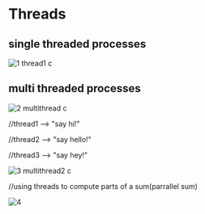 # Threads

## single threaded processes

![1 thread1 c](https://github.com/user-attachments/assets/e5088056-2c80-4c10-87d6-adc869a09d0d)

## multi threaded processes

![2 multithread c](https://github.com/user-attachments/assets/f36ba73b-adac-45f1-8332-6130b3798818)

//thread1 --> "say hi!"

//thread2 --> "say hello!"

//thread3 --> "say hey!"

![3 multithread2 c](https://github.com/user-attachments/assets/b1d172d6-7a16-4f06-8ed9-8d4469cb78c2)

//using threads to compute parts of a sum(parrallel sum)

![4](https://github.com/user-attachments/assets/8621d469-b6ab-4588-ba8f-4f982eafc80f)


